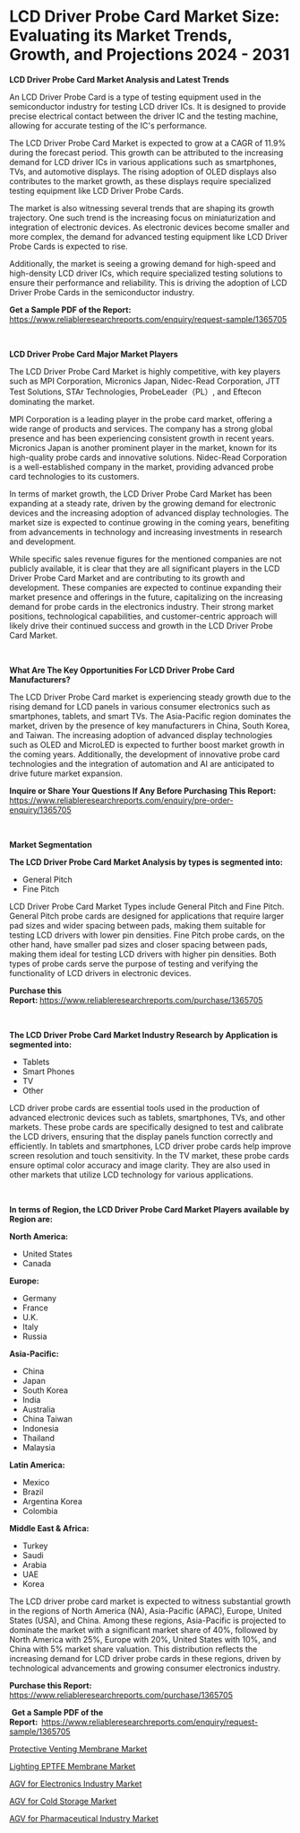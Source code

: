 <p><h1>LCD Driver Probe Card Market Size: Evaluating its Market Trends, Growth, and Projections 2024 - 2031</h1></p><p><strong>LCD Driver Probe Card Market Analysis and Latest Trends</strong></p>
<p><p>An LCD Driver Probe Card is a type of testing equipment used in the semiconductor industry for testing LCD driver ICs. It is designed to provide precise electrical contact between the driver IC and the testing machine, allowing for accurate testing of the IC's performance.</p><p>The LCD Driver Probe Card Market is expected to grow at a CAGR of 11.9% during the forecast period. This growth can be attributed to the increasing demand for LCD driver ICs in various applications such as smartphones, TVs, and automotive displays. The rising adoption of OLED displays also contributes to the market growth, as these displays require specialized testing equipment like LCD Driver Probe Cards.</p><p>The market is also witnessing several trends that are shaping its growth trajectory. One such trend is the increasing focus on miniaturization and integration of electronic devices. As electronic devices become smaller and more complex, the demand for advanced testing equipment like LCD Driver Probe Cards is expected to rise.</p><p>Additionally, the market is seeing a growing demand for high-speed and high-density LCD driver ICs, which require specialized testing solutions to ensure their performance and reliability. This is driving the adoption of LCD Driver Probe Cards in the semiconductor industry.</p></p>
<p><strong>Get a Sample PDF of the Report:&nbsp;</strong> <a href="https://www.reliableresearchreports.com/enquiry/request-sample/1365705">https://www.reliableresearchreports.com/enquiry/request-sample/1365705</a></p>
<p>&nbsp;</p>
<p><strong>LCD Driver Probe Card Major Market Players</strong></p>
<p><p>The LCD Driver Probe Card Market is highly competitive, with key players such as MPI Corporation, Micronics Japan, Nidec-Read Corporation, JTT Test Solutions, STAr Technologies, ProbeLeader（PL）, and Eftecon dominating the market. </p><p>MPI Corporation is a leading player in the probe card market, offering a wide range of products and services. The company has a strong global presence and has been experiencing consistent growth in recent years. Micronics Japan is another prominent player in the market, known for its high-quality probe cards and innovative solutions. Nidec-Read Corporation is a well-established company in the market, providing advanced probe card technologies to its customers.</p><p>In terms of market growth, the LCD Driver Probe Card Market has been expanding at a steady rate, driven by the growing demand for electronic devices and the increasing adoption of advanced display technologies. The market size is expected to continue growing in the coming years, benefiting from advancements in technology and increasing investments in research and development.</p><p>While specific sales revenue figures for the mentioned companies are not publicly available, it is clear that they are all significant players in the LCD Driver Probe Card Market and are contributing to its growth and development. These companies are expected to continue expanding their market presence and offerings in the future, capitalizing on the increasing demand for probe cards in the electronics industry. Their strong market positions, technological capabilities, and customer-centric approach will likely drive their continued success and growth in the LCD Driver Probe Card Market.</p></p>
<p>&nbsp;</p>
<p><strong>What Are The Key Opportunities For LCD Driver Probe Card Manufacturers?</strong></p>
<p><p>The LCD Driver Probe Card market is experiencing steady growth due to the rising demand for LCD panels in various consumer electronics such as smartphones, tablets, and smart TVs. The Asia-Pacific region dominates the market, driven by the presence of key manufacturers in China, South Korea, and Taiwan. The increasing adoption of advanced display technologies such as OLED and MicroLED is expected to further boost market growth in the coming years. Additionally, the development of innovative probe card technologies and the integration of automation and AI are anticipated to drive future market expansion.</p></p>
<p><strong>Inquire or Share Your Questions If Any Before Purchasing This Report:</strong> <a href="https://www.reliableresearchreports.com/enquiry/pre-order-enquiry/1365705">https://www.reliableresearchreports.com/enquiry/pre-order-enquiry/1365705</a></p>
<p>&nbsp;</p>
<p><strong>Market Segmentation</strong></p>
<p><strong>The LCD Driver Probe Card Market Analysis by types is segmented into:</strong></p>
<p><ul><li>General Pitch</li><li>Fine Pitch</li></ul></p>
<p><p>LCD Driver Probe Card Market Types include General Pitch and Fine Pitch. General Pitch probe cards are designed for applications that require larger pad sizes and wider spacing between pads, making them suitable for testing LCD drivers with lower pin densities. Fine Pitch probe cards, on the other hand, have smaller pad sizes and closer spacing between pads, making them ideal for testing LCD drivers with higher pin densities. Both types of probe cards serve the purpose of testing and verifying the functionality of LCD drivers in electronic devices.</p></p>
<p><strong>Purchase this Report:&nbsp;</strong><a href="https://www.reliableresearchreports.com/purchase/1365705">https://www.reliableresearchreports.com/purchase/1365705</a></p>
<p>&nbsp;</p>
<p><strong>The LCD Driver Probe Card Market Industry Research by Application is segmented into:</strong></p>
<p><ul><li>Tablets</li><li>Smart Phones</li><li>TV</li><li>Other</li></ul></p>
<p><p>LCD driver probe cards are essential tools used in the production of advanced electronic devices such as tablets, smartphones, TVs, and other markets. These probe cards are specifically designed to test and calibrate the LCD drivers, ensuring that the display panels function correctly and efficiently. In tablets and smartphones, LCD driver probe cards help improve screen resolution and touch sensitivity. In the TV market, these probe cards ensure optimal color accuracy and image clarity. They are also used in other markets that utilize LCD technology for various applications.</p></p>
<p>&nbsp;</p>
<p><strong>In terms of Region, the LCD Driver Probe Card Market Players available by Region are:</strong></p>
<p>
    <p> <strong> North America: </strong>
        <ul>
            <li>United States</li>
            <li>Canada</li>
        </ul>
        </p> 
    <p> <strong> Europe: </strong>
        <ul>
            <li>Germany</li>
            <li>France</li>
            <li>U.K.</li>
            <li>Italy</li>
            <li>Russia</li>
        </ul>
        </p> 
    <p> <strong> Asia-Pacific: </strong>
        <ul>
            <li>China</li>
            <li>Japan</li>
            <li>South Korea</li>
            <li>India</li>
            <li>Australia</li>
            <li>China Taiwan</li>
            <li>Indonesia</li>
            <li>Thailand</li>
            <li>Malaysia</li>
        </ul>
        </p> 
    <p> <strong> Latin America: </strong>
        <ul>
            <li>Mexico</li>
            <li>Brazil</li>
            <li>Argentina Korea</li>
            <li>Colombia</li>
        </ul>
        </p> 
    <p> <strong> Middle East & Africa: </strong>
        <ul>
            <li>Turkey</li>
            <li>Saudi</li>
            <li>Arabia</li>
            <li>UAE</li>
            <li>Korea</li>
        </ul>
    </p>
    </p>
<p><p>The LCD driver probe card market is expected to witness substantial growth in the regions of North America (NA), Asia-Pacific (APAC), Europe, United States (USA), and China. Among these regions, Asia-Pacific is projected to dominate the market with a significant market share of 40%, followed by North America with 25%, Europe with 20%, United States with 10%, and China with 5% market share valuation. This distribution reflects the increasing demand for LCD driver probe cards in these regions, driven by technological advancements and growing consumer electronics industry.</p></p>
<p><strong>Purchase this Report: </strong><a href="https://www.reliableresearchreports.com/purchase/1365705">https://www.reliableresearchreports.com/purchase/1365705</a></p>
<p>&nbsp;<strong>Get a Sample PDF of the Report:&nbsp;&nbsp;</strong><a href="https://www.reliableresearchreports.com/enquiry/request-sample/1365705">https://www.reliableresearchreports.com/enquiry/request-sample/1365705</a></p>
<p><strong></strong></p>
<p><p><a href="https://medium.com/@amosmonahan243/protective-venting-membrane-market-report-reveals-the-latest-trends-and-growth-opportunities-of-bf0e71ed1540">Protective Venting Membrane Market</a></p><p><a href="https://medium.com/p/952a7157ea53/edit">Lighting EPTFE Membrane Market</a></p><p><a href="https://medium.com/@jordanmendez766/agv-for-electronics-industry-market-the-key-to-successful-business-strategy-forecast-till-2031-4a6e680caa21">AGV for Electronics Industry Market</a></p><p><a href="https://medium.com/@jordanmendez766/agv-for-cold-storage-market-research-report-its-history-and-forecast-2024-to-2031-c5c41699cacf">AGV for Cold Storage Market</a></p><p><a href="https://medium.com/@jordanmendez766/agv-for-pharmaceutical-industry-market-insights-into-market-cagr-market-trends-and-growth-e88b64fe2e77">AGV for Pharmaceutical Industry Market</a></p></p>